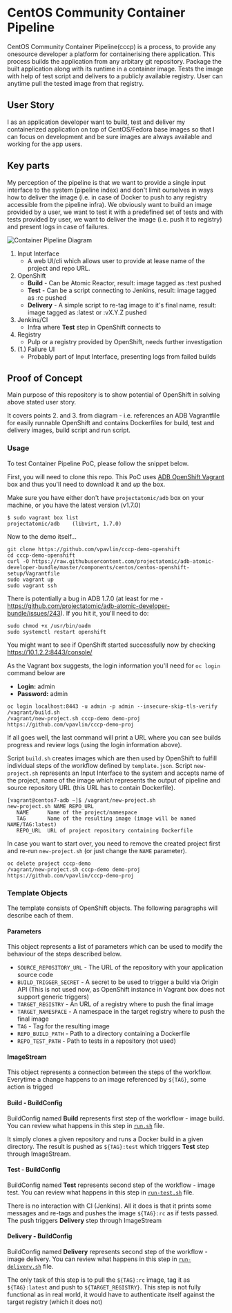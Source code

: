 # CentOS Community Container Pipeline

CentOS Community Container Pipeline(cccp) is a process, to provide any onesource developer a platform for containerising there application. This process builds the application from any arbitary git repository. Package the built application along with its runtime in a container image. Tests the image with help of test script and delivers to a publicly available registry. User can anytime pull the tested image from that registry.

## User Story

I as an application developer want to build, test and deliver my containerized application on top of CentOS/Fedora base images so that I can focus on development and be sure images are always available and working for the app users.

## Key parts

My perception of the pipeline is that we want to provide a single input interface to the system (pipeline index) and don't limit ourselves in ways how to deliver the image (i.e. in case of Docker to push to any registry accessible from the pipeline infra). We obviously want to build an image provided by a user, we want to test it with a predefined set of tests and with tests provided by user, we want to deliver the image (i.e. push it to registry) and present logs in case of failures.

![Container Pipeline Diagram](https://docs.google.com/drawings/d/1sJfniMspEK9LI5CO9NsoSXhixbMqYNoJjPi9AKHNV-k/edit)

1. Input Interface
    * A web UI/cli which allows user to provide at lease name of the project and repo URL. 
2. OpenShift
    * **Build** - Can be Atomic Reactor, result: image tagged as :test pushed
    * **Test** - Can be a script connecting to Jenkins, result: image tagged as :rc pushed
    * **Delivery** - A simple script to re-tag image to it's final name, result: image tagged as :latest or :vX.Y.Z pushed
3. Jenkins/CI
    * Infra where **Test** step in OpenShift connects to
4. Registry
    * Pulp or a registry provided by OpenShift, needs further investigation
5. (1.) Failure UI
    * Probably part of Input Interface, presenting logs from failed builds

## Proof of Concept

Main purpose of this repository is to show potential of OpenShift in solving above stated user story.

It covers points 2. and 3. from diagram - i.e. references an ADB Vagrantfile for easily runnable OpenShift and contains Dockerfiles for build, test and delivery images, build script and run script.

### Usage

To test Container Pipeline PoC, please follow the snippet below.

First, you will need to clone this repo. This PoC uses [ADB OpenShift Vagrant](https://github.com/projectatomic/adb-atomic-developer-bundle/blob/master/components/centos/centos-openshift-setup/Vagrantfile) box and thus you'll need to download it and *up* the box.

Make sure you have either don't have `projectatomic/adb` box on your machine, or you have the latest version (v1.7.0)

```
$ sudo vagrant box list
projectatomic/adb    (libvirt, 1.7.0)
```

Now to the demo itself...

```
git clone https://github.com/vpavlin/cccp-demo-openshift
cd cccp-demo-openshift
curl -O https://raw.githubusercontent.com/projectatomic/adb-atomic-developer-bundle/master/components/centos/centos-openshift-setup/Vagrantfile
sudo vagrant up
sudo vagrant ssh
```

There is potentially a bug in ADB 1.7.0 (at least for me - https://github.com/projectatomic/adb-atomic-developer-bundle/issues/243). If you hit it, you'll need to do:

```
sudo chmod +x /usr/bin/oadm
sudo systemctl restart openshift
```

You might want to see if OpenShift started successfully now by checking https://10.1.2.2:8443/console/

As the Vagrant box suggests, the login information you'll need for `oc login` command below are

* **Login:** admin
* **Password:** admin

```
oc login localhost:8443 -u admin -p admin --insecure-skip-tls-verify
/vagrant/build.sh
/vagrant/new-project.sh cccp-demo demo-proj https://github.com/vpavlin/cccp-demo-proj
```

If all goes well, the last command will print a URL where you can see builds progress and review logs (using the login information above).

Script `build.sh` creates images which are then used by OpenShift to fulfill individual steps of the workflow defined by `template.json`. Script `new-project.sh` represents an Input Interface to the system and accepts name of the project, name of the image which represents the output of pipeline and source repository URL (this URL has to contain Dockerfile).

```
[vagrant@centos7-adb ~]$ /vagrant/new-project.sh 
new-project.sh NAME REPO_URL
   NAME      Name of the project/namespace
   TAG       Name of the resulting image (image will be named NAME/TAG:latest)
   REPO_URL  URL of project repository containing Dockerfile
```

In case you want to start over, you need to remove the created project first and re-run `new-project.sh` (or just change the `NAME` parameter).

```
oc delete project cccp-demo
/vagrant/new-project.sh cccp-demo demo-proj https://github.com/vpavlin/cccp-demo-proj

```

### Template Objects

The template consists of OpenShift objects. The following paragraphs will describe each of them.

#### Parameters

This object represents a list of parameters which can be used to modify the behaviour of the steps described below.

* `SOURCE_REPOSITORY_URL` - The URL of the repository with your application source code
* `BUILD_TRIGGER_SECRET` - A secret to be used to trigger a build via Origin API (This is not used now, as OpenShift instance in Vagrant box does not support generic triggers)
* `TARGET_REGISTRY` - An URL of a registry where to push the final image
* `TARGET_NAMESPACE` - A namespace in the target registry where to push the final image
* `TAG` - Tag for the resulting image
* `REPO_BUILD_PATH` - Path to a directory containing a Dockerfile
* `REPO_TEST_PATH` - Path to tests in a repository (not used)

#### ImageStream

This object represents a connection between the steps of the workflow. Everytime a change happens to an image referenced by `${TAG}`, some action is trigged

#### Build - BuildConfig

BuildConfig named **Build** represents first step of the workflow - image build. You can review what happens in this step in [`run.sh`](run.sh) file. 

It simply clones a given repository and runs a Docker build in a given directory. The result is pushed as `${TAG}:test` which triggers **Test** step through ImageStream.

#### Test - BuildConfig

BuildConfig named **Test** represents second step of the workflow - image test. You can review what happens in this step in [`run-test.sh`](run-test.sh) file.

There is no interaction with CI (Jenkins). All it does is that it prints some messages and re-tags and pushes the image `${TAG}:rc` as if tests passed. The push triggers **Delivery** step through ImageStream

#### Delivery - BuildConfig

BuildConfig named **Delivery** represents second step of the workflow - image delivery. You can review what happens in this step in [`run-delivery.sh`](run-delivery.sh) file.

The only task of this step is to pull the `${TAG}:rc` image, tag it as `${TAG}:latest` and push to `${TARGET_REGISTRY}`. This step is not fully functional as in real world, it would have to authenticate itself against the target registry (which it does not)
